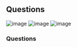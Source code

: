 ## Questions 
![image](https://github.com/emirhandogandemir/Kubernetes-Notlar/assets/74687192/47a9ecfa-d5de-4f87-a258-85e656365480)
![image](https://github.com/emirhandogandemir/Kubernetes-Notlar/assets/74687192/3604b1ca-a307-4d81-a2bb-445dea4d6ac7)
![image](https://github.com/emirhandogandemir/Kubernetes-Notlar/assets/74687192/067f7479-e122-4177-9e63-3fa260aad65c)

### Questions
